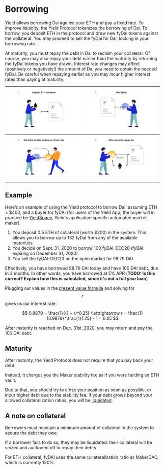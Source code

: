 # Borrowing

Yield allows borrowing Dai against your ETH and pay a fixed rate. To improve liquidity, the Yield Protocol tokenizes the borrowing of Dai. To borrow, you deposit ETH in the protocol and draw new fyDai tokens against the collateral. You may proceed to sell the fyDai for Dai, locking in your borrowing rate. 

At maturity, you must repay the debt in Dai to reclaim your collateral. Of course, you may also repay your debt earlier than the maturity by returning the fyDai tokens you have drawn. Interest rate changes may affect (positively or negatively!) the amount of Dai you need to obtain the needed fyDai.
Be careful when repaying earlier as you may incur higher interest rates than paying at maturity.

![](../assets/borrow_1.png)  |  ![](../assets/borrow_2.png)
:-------------------------:|:-------------------------:
![](../assets/borrow_3.png)  |  ![](../assets/borrow_4.png)

## Example

Here’s an example of using the Yield protocol to borrow Dai, assuming ETH = $400, and a buyer for fyDAI 
(for users of the Yield App, the buyer will in practice be [YieldSpace](../developers/yieldspace.md), Yield's application specific automated market maker). 

1. You deposit 0.5 ETH of collateral (worth $200) in the system. This allows you to borrow up to 132 fyDai from any of the available maturities. 
1. You decide on Sept. 31, 2020 to borrow 100 fyDAI-DEC20 (fyDAI expiring on December 31, 2020).
1. You sell the fyDAI-DEC20 on the open market for 98.79 DAI

Effectively, you have borrowed 98.79 DAI today and have 100 DAI debt, due in 3 months. In other words, you have borrowed at 5% APR (**TODO: Is this correct? Explain how this is calculated, since it's not a full year loan**)

Plugging our values in the [present value formula](https://www.investopedia.com/terms/p/presentvalue.asp) and solving for $$r$$ gives us our interest rate:

$$
0.9879 = \frac{1}{(1 + r)^0.25} \leftrightarrow r = \frac{1}{0.9879}^\frac{1}{.25} - 1 = 0.05
$$



After maturity is reached on Dec. 31st, 2020, you may return and pay the 100 DAI debt.

## Maturity

After maturity, the Yield Protocol does not require that you pay back your debt. 

Instead, it charges you the Maker stability fee as if you were holding an ETH vault.

Due to that, you should try to close your position as soon as possible, or incur higher debt due to the stability fee. If your debt grows beyond your allowed collateralization ratios, you will be [liquidated](../developers/liquidation.md).

## A note on collateral

Borrowers must maintain a minimum amount of collateral in the system to secure the debt they owe. 

If a borrower fails to do so, they may be liquidated: their collateral will be seized and auctioned off to repay their debts. 

For ETH collateral, fyDAI uses the same collateralization ratio as MakerDAO, which is currently 150%.